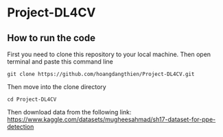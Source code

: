 # Project-DL4CV
## How to run the code
First you need to clone this repository to your local machine. Then open terminal and paste this command line
```
git clone https://github.com/hoangdangthien/Project-DL4CV.git
```
Then move into the clone directory
```
cd Project-DL4CV
```
Then download data from the following link:
https://www.kaggle.com/datasets/mugheesahmad/sh17-dataset-for-ppe-detection
